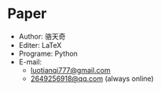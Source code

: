 # Paper

- Author: 骆天奇
- Editer: LaTeX
- Programe: Python
- E-mail:
  - luotianqi777@gmail.com
  - 2649256918@qq.com (always online)
